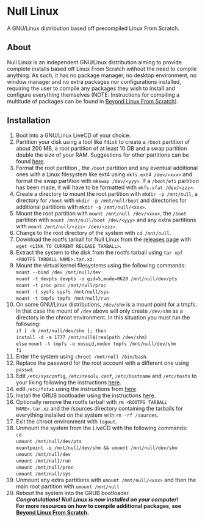 # Null Linux
A GNU/Linux distribution based off precompiled Linux From Scratch.
## About
Null Linux is an independent GNU/Linux distribution aiming to provide complete installs based off Linux From Scratch without the need to compile anything. As such, it has no package manager, no desktop environment, no window manager and no extra packages nor configurations installed, requiring the user to compile any packages they wish to install and configure everything themselves (NOTE: Instructions for compiling a multitude of packages can be found in [Beyond Linux From Scratch](https://www.linuxfromscratch.org/blfs/)).
## Installation
 1. Boot into a GNU/Linux LiveCD of your choice.
 2. Partition your disk using a tool like `fdisk` to create a `/boot` partition of about 200 MB, a root partition of at least 10 GB and a swap partition double the size of your RAM. Suggestions for other partitions can be found [here](ttps://www.linuxfromscratch.org/lfs/view/stable/chapter02/creatingpartition.html).
 3. Format the root partition , the `/boot` partition and any eventual additional ones with a Linux filesystem like ext4 using `mkfs.ext4 /dev/<xxx>` and format the swap partition with `mkswap /dev/<yyy>`. If a `/boot/efi` partition has been made, it will have to be formatted with `mkfs.vfat /dev/<zzz>`.
 4. Create a directory to mount the root partition with `mkdir -p /mnt/null`, a directory for `/boot` with `mkdir -p /mnt/null/boot` and directories for additional partitions with `mkdir -p /mnt/null/<xxx>`.
 5.  Mount the root partition with `mount /mnt/null /dev/<xxx>`, the `/boot` partition with `mount /mnt/null/boot /dev/<yyy>` and any extra partitions with `mount /mnt/null/<zzz> /dev/<zzz>`.
 6. Change to the root directory of the system with `cd /mnt/null`.
 7. Download the rootfs tarball for Null Linux from the [releases page](https://github.com/MymeType/null-linux/releases) with `wget <LINK TO CURRENT RELEASE TARBALL>`.
 8. Extract the system to the disk from the rootfs tarball using `tar xpf <ROOTFS TARBALL NAME>.tar.xz`.
 9. Mount the virtual kernel filesystems using the following commands:<br>`mount --bind /dev /mnt/null/dev`<br>`mount -t devpts devpts -o gid=5,mode=0620 /mnt/null/dev/pts`<br>`mount -t proc proc /mnt/null/proc`<br>`mount -t sysfs sysfs /mnt/null/sys`<br>`mount -t tmpfs tmpfs /mnt/null/run`
 10. On some GNU/Linux distributions, `/dev/shm` is a mount point for a tmpfs. In that case the mount of `/dev` above will only create `/dev/shm` as a directory in the chroot environment. In this situation you must run the following:<br> `if [ -h /mnt/null/dev/shm ]; then`<br>`install -d -m 1777 /mnt/null$(realpath /dev/shm)`<br>`else`
  `mount -t tmpfs -o nosuid,nodev tmpfs /mnt/null/dev/shm`<br>`fi`
 11. Enter the system using `chroot /mnt/null /bin/bash`.
 12. Replace the password for the root account with a different one using `passwd`.
 13. Edit `/etc/sysconfig`, `/etc/resolv.conf`, `/etc/hostname` and `/etc/hosts` to your liking following the instructions [here](https://www.linuxfromscratch.org/lfs/view/stable/chapter09/network.html). 
 14. edit `/etc/fstab` using the instructions from [here](https://www.linuxfromscratch.org/lfs/view/stable/chapter10/fstab.html).
 15. Install the GRUB bootloader using the instructions [here](https://www.linuxfromscratch.org/lfs/view/stable/chapter10/grub.html).
 16. Optionally remove the rootfs tarball with `rm <ROOTFS TARBALL NAME>.tar.xz` and the /sources directory containing the tarballs for everything installed on the system with `rm -rf /sources`.
 17. Exit the chroot environment with `logout`.
 18. Unmount the system from the LiveCD with the following commands:<br>`cd`<br>`umount /mnt/null/dev/pts`<br>`mountpoint -q /mnt/null/dev/shm && umount /mnt/null/dev/shm`<br>`umount /mnt/null/dev`<br>`umount /mnt/null/run`<br>`umount /mnt/null/proc`<br>`umount /mnt/null/sys`
 19. Unmount any extra partitions with `umount /mnt/null/<xxx>` and then the main root partition with `umount /mnt/null`
 20. Reboot the system into the GRUB bootloader.<br>
***Congratulations! Null Linux is now installed on your computer!***<br>
**For more resources on how to compile additional packages, see [Beyond Linux From Scratch](https://www.linuxfromscratch.org/blfs/).**
